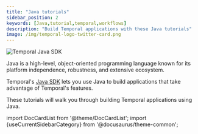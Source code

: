 ```yaml
---
title: "Java tutorials"
sidebar_position: 2
keywords: [Java,tutorial,temporal,workflows]
description: "Build Temporal applications with these Java tutorials"
image: /img/temporal-logo-twitter-card.png
---
```


<img className="banner" src="/img/sdk_banners/banner_java.png" alt="Temporal Java SDK" />

Java is a high-level, object-oriented programming language known for its platform independence, robustness, and extensive ecosystem. 

Temporal's [Java SDK](https://docs.temporal.io/dev-guide/java/foundations#add-your-sdk) lets you use Java to build applications that take advantage of Temporal's features.

These tutorials will walk you through building Temporal applications using Java.

import DocCardList from '@theme/DocCardList';
import {useCurrentSidebarCategory} from '@docusaurus/theme-common';

<DocCardList items={useCurrentSidebarCategory().items}/>

